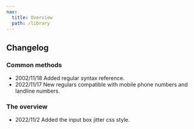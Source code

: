 ```yaml
---
nav:
  title: Overview
  path: /library
---
```


## Changelog

### Common methods

- 2002/11/18 Added regular syntax reference.
- 2022/11/17 New regulars compatible with mobile phone numbers and landline numbers.

### The overview

- 2022/11/2 Added the input box jitter css style.
